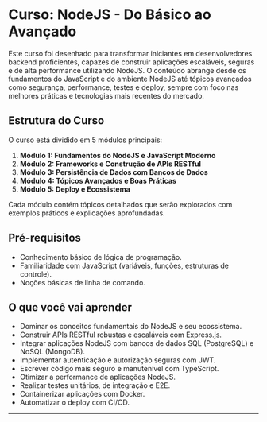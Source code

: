 # Curso: NodeJS - Do Básico ao Avançado

Este curso foi desenhado para transformar iniciantes em desenvolvedores backend proficientes, capazes de construir aplicações escaláveis, seguras e de alta performance utilizando NodeJS. O conteúdo abrange desde os fundamentos do JavaScript e do ambiente NodeJS até tópicos avançados como segurança, performance, testes e deploy, sempre com foco nas melhores práticas e tecnologias mais recentes do mercado.

## Estrutura do Curso

O curso está dividido em 5 módulos principais:

1.  **Módulo 1: Fundamentos do NodeJS e JavaScript Moderno**
2.  **Módulo 2: Frameworks e Construção de APIs RESTful**
3.  **Módulo 3: Persistência de Dados com Bancos de Dados**
4.  **Módulo 4: Tópicos Avançados e Boas Práticas**
5.  **Módulo 5: Deploy e Ecossistema**

Cada módulo contém tópicos detalhados que serão explorados com exemplos práticos e explicações aprofundadas.

## Pré-requisitos

*   Conhecimento básico de lógica de programação.
*   Familiaridade com JavaScript (variáveis, funções, estruturas de controle).
*   Noções básicas de linha de comando.

## O que você vai aprender

*   Dominar os conceitos fundamentais do NodeJS e seu ecossistema.
*   Construir APIs RESTful robustas e escaláveis com Express.js.
*   Integrar aplicações NodeJS com bancos de dados SQL (PostgreSQL) e NoSQL (MongoDB).
*   Implementar autenticação e autorização seguras com JWT.
*   Escrever código mais seguro e manutenível com TypeScript.
*   Otimizar a performance de aplicações NodeJS.
*   Realizar testes unitários, de integração e E2E.
*   Containerizar aplicações com Docker.
*   Automatizar o deploy com CI/CD.

---

